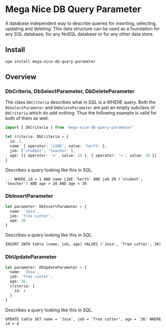 # Mega Nice DB Query Parameter

A database independent way to describe queries for inserting, selecting, updating and deleting. This data structure can be used as a foundation for any SQL database, for any NoSQL database or for any other data store.

## Install

`npm install mega-nice-db-query-parameter`

## Overview

### DbCriteria, DbSelectParameter, DbDeleteParameter

The class `DbCriteria` describes what in SQL is a WHERE query. Both the `DbSelectParameter` and `DbDeleteParameter` are just an empty subclass of `DbCriteria` which do add nothing. Thus the following example is valid for both of them as well.

```typescript
import { DbCriteria } from 'mega-nice-db-query-parameter'

let criteria: DbCriteria = {
  id: 1,
  name: { operator: 'LIKE', value: '%ert%' },
  job: ['student', 'teacher' ],
  age: [{ operator: '>', value: 20 }, { operator: '<', value: 30 }]
}  
```

Describes a query looking like this in SQL.

```
... WHERE id = 1 AND name LIKE '%ert%' AND job IN ('student', 'teacher') AND age > 20 AND age < 30
```

### DbInsertParameter

```typescript
let parameter: DbInsertParameter = {
  name: 'Josa',
  job: 'Tree cutter',
  age: 36
}
```

Describes a query looking like this in SQL.

```
INSERT INTO table (name, job, age) VALUES ('Josa', 'Tree cutter', 36)
```

### DbUpdateParameter

```typescript
let parameter: DbUpdateParameter = {
  name: 'Josa',
  job: 'Tree cutter',
  age: 36,
  criteria: {
    id: 4
  }
}
```

Describes a query looking like this in SQL.

```
UPDATE table SET name = 'Josa', job = 'Tree cutter', age = '36' WHERE id = 4
```
